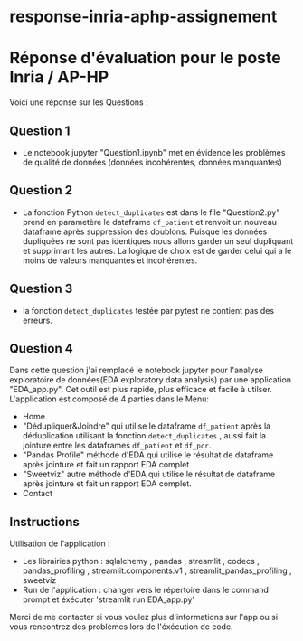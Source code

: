 # response-inria-aphp-assignement
# Réponse d'évaluation pour le poste Inria / AP-HP

Voici une réponse sur les Questions :

## Question 1 

- Le notebook jupyter "Question1.ipynb" met en évidence les problèmes
de qualité de données (données incohérentes, données manquantes)


## Question 2

- La fonction Python `detect_duplicates` est dans le file "Question2.py" prend en parametère le dataframe `df_patient` et renvoit un nouveau dataframe après suppression des doublons. 
Puisque les données dupliquées ne sont pas identiques nous allons garder un seul dupliquant et supprimant les autres.
La logique de choix est de garder celui qui a le moins de valeurs manquantes et incohérentes.

## Question 3

- la fonction `detect_duplicates` testée par pytest ne contient pas des erreurs.

## Question 4

Dans cette question j'ai remplacé le notebook jupyter pour l'analyse exploratoire de données(EDA exploratory data analysis) par une application "EDA_app.py". Cet outil est plus rapide, plus efficace et facile à utilser.
L'application est composé de 4 parties dans le Menu:
* Home
* "Dédupliquer&Joindre" qui utilise le dataframe `df_patient` après la déduplication utilisant la fonction `detect_duplicates` , aussi fait la jointure entre les dataframes `df_patient` et `df_pcr`.
* "Pandas Profile" méthode d'EDA qui utilise le résultat de dataframe après jointure et fait un rapport EDA complet.
* "Sweetviz" autre méthode d'EDA qui utilise le résultat de dataframe après jointure et fait un rapport EDA complet.
* Contact

## Instructions

Utilisation de l'application : 
* Les librairies python : sqlalchemy , pandas , streamlit , codecs , pandas_profiling , streamlit.components.v1 , streamlit_pandas_profiling , sweetviz
* Run de l'application : changer vers le répertoire dans le command prompt et éxécuter 'streamlit run EDA_app.py'

Merci de me contacter si vous voulez plus d'informations sur l'app ou si vous rencontrez des problèmes lors de l'éxécution de code.


